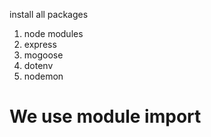 install all packages

1. node modules
2. express
3. mogoose
4. dotenv
5. nodemon

# We use module import
